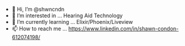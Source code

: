 - 👋 Hi, I’m @shwncndn
- 👀 I’m interested in ... Hearing Aid Technology
- 🌱 I’m currently learning ... Elixir/Phoenix/Liveview
- 📫 How to reach me ... https://www.linkedin.com/in/shawn-condon-612074198/

<!---
shwncndn/shwncndn is a ✨ special ✨ repository because its `README.md` (this file) appears on your GitHub profile.
You can click the Preview link to take a look at your changes.
--->
